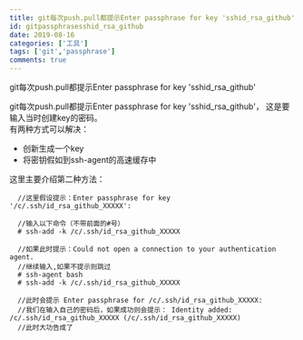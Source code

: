 ```yaml
---
title: git每次push.pull都提示Enter passphrase for key 'sshid_rsa_github'
id: gitpassphrasesshid_rsa_github
date: 2019-08-16
categories: ['工具']
tags: ['git','passphrase']
comments: true
---
```


git每次push.pull都提示Enter passphrase for key 'sshid_rsa_github'

<!--more-->

git每次push.pull都提示Enter passphrase for key 'sshid_rsa_github'， 这是要输入当时创建key的密码。  
有两种方式可以解决：  
 * 创新生成一个key  
 * 将密钥假如到ssh-agent的高速缓存中

这里主要介绍第二种方法：

  ```
    //这里假设提示：Enter passphrase for key '/c/.ssh/id_rsa_github_XXXXX':

    //输入以下命令（不带前面的#号）
    # ssh-add -k /c/.ssh/id_rsa_github_XXXXX

    //如果此时提示：Could not open a connection to your authentication agent.
    //继续输入,如果不提示则跳过
    # ssh-agent bash
    # ssh-add -k /c/.ssh/id_rsa_github_XXXXX

    //此时会提示 Enter passphrase for /c/.ssh/id_rsa_github_XXXXX:
    //我们在输入自己的密码后，如果成功则会提示： Identity added: /c/.ssh/id_rsa_github_XXXXX (/c/.ssh/id_rsa_github_XXXXX)
    //此时大功告成了

  ```
